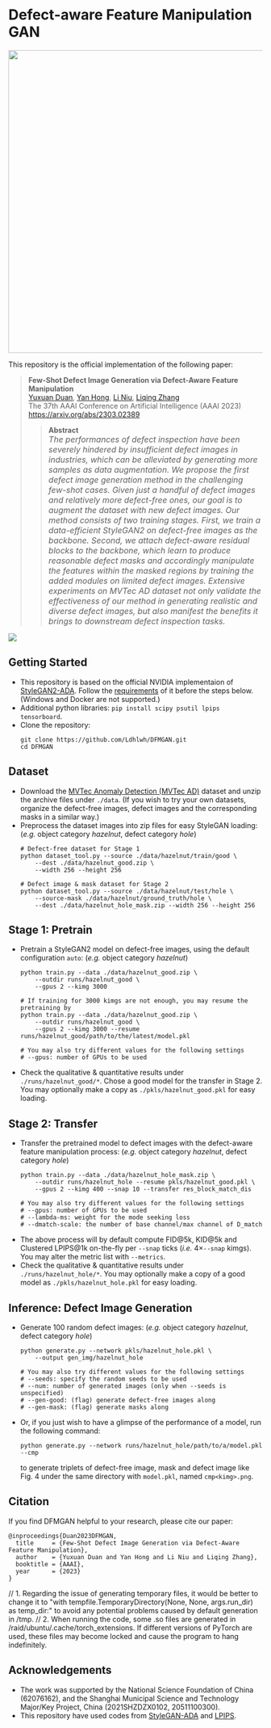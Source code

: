 # Defect-aware Feature Manipulation GAN

<img src="./docs/fsdig.jpg" width="600">

This repository is the official implementation of the following paper:

> **Few-Shot Defect Image Generation via Defect-Aware Feature Manipulation**<br>
> [Yuxuan Duan](https://github.com/Ldhlwh), [Yan Hong](https://github.com/hy-zpg), [Li Niu](http://www.ustcnewly.com/), [Liqing Zhang](https://bcmi.sjtu.edu.cn/~zhangliqing/)<br>
> The 37th AAAI Conference on Artificial Intelligence (AAAI 2023)<br>
> https://arxiv.org/abs/2303.02389<br>
> 
> > **Abstract**<br>
> > <font size=3> *The performances of defect inspection have been severely hindered by insufficient defect images in industries, which can be alleviated by generating more samples as data augmentation. We propose the first defect image generation method in the challenging few-shot cases. Given just a handful of defect images and relatively more defect-free ones, our goal is to augment the dataset with new defect images. Our method consists of two training stages. First, we train a data-efficient StyleGAN2 on defect-free images as the backbone. Second, we attach defect-aware residual blocks to the backbone, which learn to produce reasonable defect masks and accordingly manipulate the features within the masked regions by training the added modules on limited defect images. Extensive experiments on MVTec AD dataset not only validate the effectiveness of our method in generating realistic and diverse defect images, but also manifest the benefits it brings to downstream defect inspection tasks.*</font>

![](./docs/dfmgan.jpg)

## Getting Started

- This repository is based on the official NVIDIA implementaion of [StyleGAN2-ADA](https://github.com/NVlabs/stylegan2-ada-pytorch). Follow the [requirements](https://github.com/NVlabs/stylegan2-ada-pytorch#requirements) of it before the steps below. (Windows and Docker are not supported.)
- Additional python libraries: ```pip install scipy psutil lpips tensorboard```.
- Clone the repository:
    ```shell
    git clone https://github.com/Ldhlwh/DFMGAN.git
    cd DFMGAN
    ```
    
## Dataset

- Download the [MVTec Anomaly Detection (MVTec AD)](https://www.mvtec.com/company/research/datasets/mvtec-ad/) dataset and unzip the archive files under ```./data```. (If you wish to try your own datasets, organize the defect-free images, defect images and the corresponding masks in a similar way.)
- Preprocess the dataset images into zip files for easy StyleGAN loading: (*e.g.* object category *hazelnut*, defect category *hole*)
    ```shell
    # Defect-free dataset for Stage 1
    python dataset_tool.py --source ./data/hazelnut/train/good \
        --dest ./data/hazelnut_good.zip \
        --width 256 --height 256
    
    # Defect image & mask dataset for Stage 2
    python dataset_tool.py --source ./data/hazelnut/test/hole \
        --source-mask ./data/hazelnut/ground_truth/hole \
        --dest ./data/hazelnut_hole_mask.zip --width 256 --height 256
    ```
    
## Stage 1: Pretrain

- Pretrain a StyleGAN2 model on defect-free images, using the default configuration ```auto```: (*e.g.* object category *hazelnut*)
    ```shell
    python train.py --data ./data/hazelnut_good.zip \
        --outdir runs/hazelnut_good \
        --gpus 2 --kimg 3000
    
    # If training for 3000 kimgs are not enough, you may resume the pretraining by
    python train.py --data ./data/hazelnut_good.zip \
        --outdir runs/hazelnut_good \
        --gpus 2 --kimg 3000 --resume runs/hazelnut_good/path/to/the/latest/model.pkl
        
    # You may also try different values for the following settings
    # --gpus: number of GPUs to be used
    ```
- Check the qualitative & quantitative results under ```./runs/hazelnut_good/*```. Chose a good model for the transfer in Stage 2. You may optionally make a copy as ```./pkls/hazelnut_good.pkl``` for easy loading.

## Stage 2: Transfer

- Transfer the pretrained model to defect images with the defect-aware feature manipulation process: (*e.g.* object category *hazelnut*, defect category *hole*)
    ```shell
    python train.py --data ./data/hazelnut_hole_mask.zip \
        --outdir runs/hazelnut_hole --resume pkls/hazelnut_good.pkl \
        --gpus 2 --kimg 400 --snap 10 --transfer res_block_match_dis
    
    # You may also try different values for the following settings
    # --gpus: number of GPUs to be used
    # --lambda-ms: weight for the mode seeking loss
    # --dmatch-scale: the number of base channel/max channel of D_match
    ```
- The above process will by default compute FID@5k, KID@5k and Clustered LPIPS@1k on-the-fly per ```--snap``` ticks (*i.e.* $4 \times$```--snap``` kimgs). You may alter the metric list with ```--metrics```.
- Check the qualitative & quantitative results under ```./runs/hazelnut_hole/*```. You may optionally make a copy of a good model as ```./pkls/hazelnut_hole.pkl``` for easy loading.

## Inference: Defect Image Generation

- Generate 100 random defect images: (*e.g.* object category *hazelnut*, defect category *hole*)
    ```shell
    python generate.py --network pkls/hazelnut_hole.pkl \
        --output gen_img/hazelnut_hole
        
    # You may also try different values for the following settings
    # --seeds: specify the random seeds to be used
    # --num: number of generated images (only when --seeds is unspecified)
    # --gen-good: (flag) generate defect-free images along
    # --gen-mask: (flag) generate masks along
    ```
- Or, if you just wish to have a glimpse of the performance of a model, run the following command:
    ```shell
    python generate.py --network runs/hazelnut_hole/path/to/a/model.pkl --cmp
    ```
     to generate triplets of defect-free image, mask and defect image like Fig. 4 under the same directory with ```model.pkl```, named ```cmp<kimg>.png```.
     

## Citation
If you find DFMGAN helpful to your research, please cite our paper:
```
@inproceedings{Duan2023DFMGAN,
  title     = {Few-Shot Defect Image Generation via Defect-Aware Feature Manipulation},
  author    = {Yuxuan Duan and Yan Hong and Li Niu and Liqing Zhang},
  booktitle = {AAAI},
  year      = {2023}
}
```


// 1. Regarding the issue of generating temporary files, it would be better to change it to "with tempfile.TemporaryDirectory(None, None, args.run_dir) as temp_dir:" to avoid any potential problems caused by default generation in /tmp.
// 2. When running the code, some .so files are generated in /raid/ubuntu/.cache/torch_extensions. If different versions of PyTorch are used, these files may become locked and cause the program to hang indefinitely.

## Acknowledgements

- The work was supported by the National Science Foundation of China (62076162), and the Shanghai Municipal Science and Technology Major/Key Project, China (2021SHZDZX0102, 20511100300).
- This repository have used codes from [StyleGAN-ADA](https://github.com/NVlabs/stylegan2-ada-pytorch) and [LPIPS](https://github.com/richzhang/PerceptualSimilarity).
